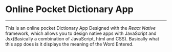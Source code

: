 # Online Pocket Dictionary App

---

This is an online pocket Dictionary App Designed with the *React Native* framework, which allows you to design native apps with JavaScript and Jsx(Basically a combination of JavaScript, html and CSS). Basically what this app does is it displays the meaning of the Word Entered.

